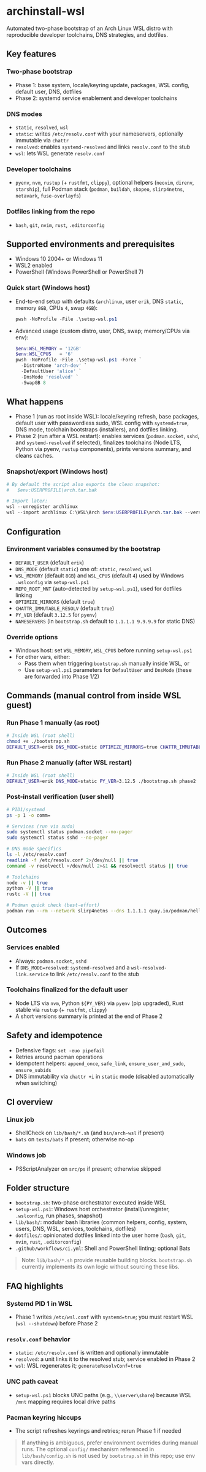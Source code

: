 # archinstall-wsl

Automated two-phase bootstrap of an Arch Linux WSL distro with reproducible developer toolchains, DNS strategies, and dotfiles.

## Key features

### Two-phase bootstrap

- Phase 1: base system, locale/keyring update, packages, WSL config, default user, DNS, dotfiles
- Phase 2: systemd service enablement and developer toolchains

### DNS modes

- `static`, `resolved`, `wsl`
- `static`: writes `/etc/resolv.conf` with your nameservers, optionally immutable via `chattr`
- `resolved`: enables `systemd-resolved` and links `resolv.conf` to the stub
- `wsl`: lets WSL generate `resolv.conf`

### Developer toolchains

- `pyenv`, `nvm`, `rustup` (+ `rustfmt`, `clippy`), optional helpers (`neovim`, `direnv`, `starship`), full Podman stack (`podman`, `buildah`, `skopeo`, `slirp4netns`, `netavark`, `fuse-overlayfs`)

### Dotfiles linking from the repo

- `bash`, `git`, `nvim`, `rust`, `.editorconfig`

## Supported environments and prerequisites

- Windows 10 2004+ or Windows 11
- WSL2 enabled
- PowerShell (Windows PowerShell or PowerShell 7)

### Quick start (Windows host)

- End-to-end setup with defaults (`archlinux`, user `erik`, DNS `static`, memory `8GB`, CPUs `4`, swap `4GB`):

  ```powershell
  pwsh -NoProfile -File .\setup-wsl.ps1
  ```

- Advanced usage (custom distro, user, DNS, swap; memory/CPUs via env):

  ```powershell
  $env:WSL_MEMORY = '12GB'
  $env:WSL_CPUS   = '6'
  pwsh -NoProfile -File .\setup-wsl.ps1 -Force `
    -DistroName 'arch-dev' `
    -DefaultUser 'alice' `
    -DnsMode 'resolved' `
    -SwapGB 8
  ```

## What happens

- Phase 1 (run as root inside WSL): locale/keyring refresh, base packages, default user with passwordless sudo, WSL config with `systemd=true`, DNS mode, toolchain bootstraps (installers), and dotfiles linking.
- Phase 2 (run after a WSL restart): enables services (`podman.socket`, `sshd`, and `systemd-resolved` if selected), finalizes toolchains (Node LTS, Python via pyenv, `rustup` components), prints versions summary, and cleans caches.

### Snapshot/export (Windows host)

  ```powershell
  # By default the script also exports the clean snapshot:
  #   $env:USERPROFILE\arch.tar.bak

  # Import later:
  wsl --unregister archlinux
  wsl --import archlinux C:\WSL\Arch $env:USERPROFILE\arch.tar.bak --version 2
  ```

## Configuration

### Environment variables consumed by the bootstrap

- `DEFAULT_USER` (default `erik`)
- `DNS_MODE` (default `static`) one of: `static`, `resolved`, `wsl`
- `WSL_MEMORY` (default `8GB`) and `WSL_CPUS` (default `4`) used by Windows `.wslconfig` via `setup-wsl.ps1`
- `REPO_ROOT_MNT` (auto-detected by `setup-wsl.ps1`), used for dotfiles linking
- `OPTIMIZE_MIRRORS` (default `true`)
- `CHATTR_IMMUTABLE_RESOLV` (default `true`)
- `PY_VER` (default `3.12.5` for `pyenv`)
- `NAMESERVERS` (in `bootstrap.sh` default to `1.1.1.1 9.9.9.9` for static DNS)

### Override options

- Windows host: set `WSL_MEMORY`, `WSL_CPUS` before running `setup-wsl.ps1`
- For other vars, either:
  - Pass them when triggering `bootstrap.sh` manually inside WSL, or
  - Use `setup-wsl.ps1` parameters for `DefaultUser` and `DnsMode` (these are forwarded into Phase 1/2)

## Commands (manual control from inside WSL guest)

### Run Phase 1 manually (as root)

  ```bash
  # Inside WSL (root shell)
  chmod +x ./bootstrap.sh
  DEFAULT_USER=erik DNS_MODE=static OPTIMIZE_MIRRORS=true CHATTR_IMMUTABLE_RESOLV=true ./bootstrap.sh phase1
  ```

### Run Phase 2 manually (after WSL restart)

  ```bash
  # Inside WSL (root shell)
  DEFAULT_USER=erik DNS_MODE=static PY_VER=3.12.5 ./bootstrap.sh phase2
  ```

### Post-install verification (user shell)

  ```bash
  # PID1/systemd
  ps -p 1 -o comm=

  # Services (run via sudo)
  sudo systemctl status podman.socket --no-pager
  sudo systemctl status sshd --no-pager

  # DNS mode specifics
  ls -l /etc/resolv.conf
  readlink -f /etc/resolv.conf 2>/dev/null || true
  command -v resolvectl >/dev/null 2>&1 && resolvectl status || true

  # Toolchains
  node -v || true
  python -V || true
  rustc -V || true

  # Podman quick check (best-effort)
  podman run --rm --network slirp4netns --dns 1.1.1.1 quay.io/podman/hello
  ```

## Outcomes

### Services enabled

- Always: `podman.socket`, `sshd`
- If `DNS_MODE=resolved`: `systemd-resolved` and a `wsl-resolved-link.service` to link `/etc/resolv.conf` to the stub

### Toolchains finalized for the default user

- Node LTS via `nvm`, Python `${PY_VER}` via `pyenv` (pip upgraded), Rust stable via `rustup` (+ `rustfmt`, `clippy`)
- A short versions summary is printed at the end of Phase 2

## Safety and idempotence

- Defensive flags: `set -euo pipefail`
- Retries around pacman operations
- Idempotent helpers: `append_once`, `safe_link`, `ensure_user_and_sudo`, `ensure_subids`
- DNS immutability via `chattr +i` in `static` mode (disabled automatically when switching)

## CI overview

### Linux job

- ShellCheck on `lib/bash/*.sh` (and `bin/arch-wsl` if present)
- `bats` on `tests/bats` if present; otherwise no-op

### Windows job

- PSScriptAnalyzer on `src/ps` if present; otherwise skipped

## Folder structure

- `bootstrap.sh`: two-phase orchestrator executed inside WSL
- `setup-wsl.ps1`: Windows host orchestrator (install/unregister, `.wslconfig`, run phases, snapshot)
- `lib/bash/`: modular bash libraries (common helpers, config, system, users, DNS, WSL, services, toolchains, dotfiles)
- `dotfiles/`: opinionated dotfiles linked into the user home (`bash`, `git`, `nvim`, `rust`, `.editorconfig`)
- `.github/workflows/ci.yml`: Shell and PowerShell linting; optional Bats

> Note: `lib/bash/*.sh` provide reusable building blocks. `bootstrap.sh` currently implements its own logic without sourcing these libs.

## FAQ highlights

### Systemd PID 1 in WSL

- Phase 1 writes `/etc/wsl.conf` with `systemd=true`; you must restart WSL (`wsl --shutdown`) before Phase 2

### `resolv.conf` behavior

- `static`: `/etc/resolv.conf` is written and optionally immutable
- `resolved`: a unit links it to the resolved stub; service enabled in Phase 2
- `wsl`: WSL regenerates it; `generateResolvConf=true`

### UNC path caveat

- `setup-wsl.ps1` blocks UNC paths (e.g., `\\server\share`) because WSL `/mnt` mapping requires local drive paths

### Pacman keyring hiccups

- The script refreshes keyrings and retries; rerun Phase 1 if needed

> If anything is ambiguous, prefer environment overrides during manual runs. The optional `config/` mechanism referenced in `lib/bash/config.sh` is not used by `bootstrap.sh` in this repo; use env vars directly.
